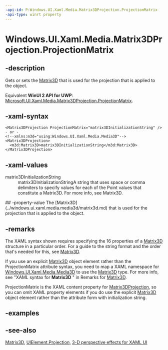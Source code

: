 ```yaml
---
-api-id: P:Windows.UI.Xaml.Media.Matrix3DProjection.ProjectionMatrix
-api-type: winrt property
---
```


<!-- Property syntax
public Windows.UI.Xaml.Media.Media3D.Matrix3D ProjectionMatrix { get;  set; }
-->

# Windows.UI.Xaml.Media.Matrix3DProjection.ProjectionMatrix

## -description
Gets or sets the [Matrix3D](../windows.ui.xaml.media.media3d/matrix3d.md) that is used for the projection that is applied to the object.

Equivalent **WinUI 2 API for UWP**: [Microsoft.UI.Xaml.Media.Matrix3DProjection.ProjectionMatrix](/windows/winui/api/microsoft.ui.xaml.media.matrix3dprojection.projectionmatrix).

## -xaml-syntax
```xaml
<Matrix3DProjection ProjectionMatrix="matrix3DInitializationString" />
- or -
<!--xmlns:m3d="using:Windows.UI.Xaml.Media.Media3D"-->
<Matrix3DProjection>
  <m3d:Matrix3D>matrix3DInitializationString</m3d:Matrix3D>
</Matrix3DProjection>
```


## -xaml-values
<dl><dt>matrix3DInitializationString</dt><dd>matrix3DInitializationStringA string that uses space or comma delimiters to specify values for each of the Point values that constitute a Matrix3D. For more info, see Matrix3D.</dd>
</dl>
## -property-value
The [Matrix3D](../windows.ui.xaml.media.media3d/matrix3d.md) that is used for the projection that is applied to the object.

## -remarks
The XAML syntax shown requires specifying the 16 properties of a [Matrix3D](../windows.ui.xaml.media.media3d/matrix3d.md) structure in a particular order. For a guide to the string format and the order that's needed for this, see [Matrix3D](../windows.ui.xaml.media.media3d/matrix3d.md).

If you use an explicit [Matrix3D](matrix3dprojection.md) object element rather than the ProjectionMatrix attribute syntax, you need to map a XAML namespace for [Windows.UI.Xaml.Media.Media3D](../windows.ui.xaml.media.media3d/windows_ui_xaml_media_media3d.md) to use the [Matrix3D](matrix3dprojection.md) type. For more info, see "XAML syntax for **Matrix3D** " in Remarks for [Matrix3D](../windows.ui.xaml.media.media3d/matrix3d.md).

ProjectionMatrix is the XAML content property for [Matrix3DProjection](matrix3dprojection.md), so you can omit XAML property elements if you do use the explicit [Matrix3D](matrix3dprojection.md) object element rather than the attribute form with initialization string.

## -examples

## -see-also
[Matrix3D](../windows.ui.xaml.media.media3d/matrix3d.md), [UIElement.Projection](../windows.ui.xaml/uielement_projection.md), [3-D perspective effects for XAML UI](/windows/uwp/graphics/3-d-perspective-effects)
